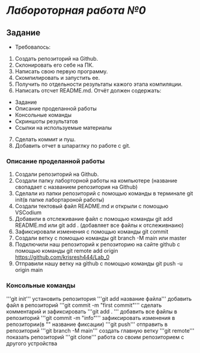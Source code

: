 # *Лабороторная работа №0*
## Задание
- Требовалось:
1. Создать репозиторий на Github.
2. Склонировать его себе на ПК.
3. Написать свою первую программу.
4. Скомпилировать и запустить ее.
5. Получить по отдельности результаты кажого этапа компиляции.
6. Написать отсчет README.md. Отчёт должен содержать:
+ Задание
+ Описание проделанной работы
+ Консольные команды
+ Скриншоты результатов
+ Ссылки на используемые материалы
7. Сделать коммит и пуш.
8. Добавить отчет в шпараглку по работе с git.
### Описание проделанной работы
1. Cоздали репозиторий на Github.
2. Создали папку лаборторной работы на компьютере (название свопадает с названием репозитория на Github)
3. Сделали из папки репозиторий с помощью команды в терминале git init(в папке лабортароной работы)
4. Создали тектовый файл README.md и открыли с помощью VSCodium
5. Добавили в отслеживание файл с помощью команды git add README.md или git add . (добавляет все файлы к отслеживнаию)
6. Зафиксировали изменения с помощью команды git commit
7. Создали ветку с помощью команды git branch -M main или master
8. Подключили наш репозиторий к репозиторию на сайте github с помощью команды git remote add origin https://github.com/krisresh444/Lab_0
9. Отправили нашу ветку на github с помощью команды git push -u origin main
### Консольные команды
'''git init''' установить репозитория 
'''git add название файла''' добавить файл в репозиторий 
'''git commit -m "first commit"''' сделать комментарий и зафиксировать 
'''git add . ''' добавить все файлы в репозиторий 
'''git commit -m "info"''' зафиксировать изменения в репозитории(в "" название фиксации)
'''git push''' отправить в репозиторий 
'''git branch -M main''' создать главную ветку 
'''git remote''' показать репозиторий
'''git clone''' работа со своим репозиторием с другого устройства
